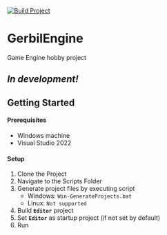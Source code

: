 [![Build Project](https://github.com/Gerbil789/GerbilEngine/actions/workflows/workflow.yml/badge.svg)](https://github.com/Gerbil789/GerbilEngine/actions/workflows/workflow.yml)

# GerbilEngine

Game Engine hobby project

## *In development!*

## Getting Started

#### Prerequisites
 - Windows machine
 - Visual Studio 2022

#### Setup
1. Clone the Project
2. Navigate to the Scripts Folder
3. Generate project files by executing script
    - Windows: `Win-GenerateProjects.bat`
    - Linux: `Not supported`
4. Build **`Editor`** project
5. Set **`Editor`** as startup project (if not set by default)
6. Run

